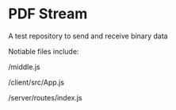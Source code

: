 # PDF Stream

A test repository to send and receive binary data

Notiable files include:

/middle.js

/client/src/App.js

/server/routes/index.js
